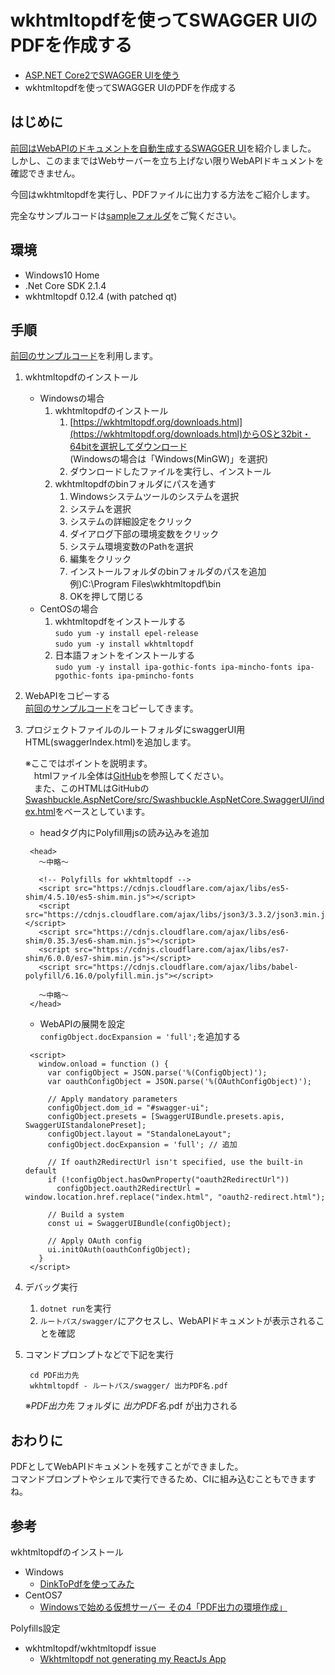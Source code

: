 # wkhtmltopdfを使ってSWAGGER UIのPDFを作成する
- [ASP.NET Core2でSWAGGER UIを使う](https://github.com/kazenetu/blog-reports/tree/master/reports/22-swaggerUI)
- wkhtmltopdfを使ってSWAGGER UIのPDFを作成する

## はじめに
[前回はWebAPIのドキュメントを自動生成するSWAGGER UI](https://github.com/kazenetu/blog-reports/tree/master/reports/22-swaggerUI)を紹介しました。  
しかし、このままではWebサーバーを立ち上げない限りWebAPIドキュメントを確認できません。

今回はwkhtmltopdfを実行し、PDFファイルに出力する方法をご紹介します。

完全なサンプルコードは[sampleフォルダ](https://github.com/kazenetu/blog-reports/tree/master/reports/23-swaggerUItoPDF/sample)をご覧ください。

## 環境
- Windows10 Home  
- .Net Core SDK 2.1.4
- wkhtmltopdf 0.12.4 (with patched qt)

## 手順
[前回のサンプルコード](https://github.com/kazenetu/blog-reports/tree/master/reports/22-swaggerUI/sample)を利用します。
1. wkhtmltopdfのインストール
   - Windowsの場合
      1. wkhtmltopdfのインストール
         1. [https://wkhtmltopdf.org/downloads.html](https://wkhtmltopdf.org/downloads.html)からOSと32bit・64bitを選択してダウンロード  
         (Windowsの場合は「Windows(MinGW)」を選択)
         1. ダウンロードしたファイルを実行し、インストール
      1. wkhtmltopdfのbinフォルダにパスを通す
          1. Windowsシステムツールのシステムを選択
          1. システムを選択
          1. システムの詳細設定をクリック
          1. ダイアログ下部の環境変数をクリック
          1. システム環境変数のPathを選択
          1. 編集をクリック
          1. インストールフォルダのbinフォルダのパスを追加  
          例)C:\Program Files\wkhtmltopdf\bin
          1. OKを押して閉じる
   - CentOSの場合
      1. wkhtmltopdfをインストールする  
      ```sudo yum -y install epel-release ```  
      ```sudo yum -y install wkhtmltopdf```  
      1. 日本語フォントをインストールする  
      ```sudo yum -y install ipa-gothic-fonts ipa-mincho-fonts ipa-pgothic-fonts ipa-pmincho-fonts```

1. WebAPIをコピーする  
  [前回のサンプルコード](https://github.com/kazenetu/blog-reports/tree/master/reports/22-swaggerUI/sample)をコピーしてきます。
1. プロジェクトファイルのルートフォルダにswaggerUI用HTML(swaggerIndex.html)を追加します。

   ※ここではポイントを説明ます。  
  　htmlファイル全体は[GitHub](https://github.com/kazenetu/blog-reports/blob/master/reports/23-swaggerUItoPDF/sample/webapi/swaggerIndex.html)を参照してください。  
  　また、このHTMLはGitHubの[Swashbuckle.AspNetCore/src/Swashbuckle.AspNetCore.SwaggerUI/index.html](https://github.com/domaindrivendev/Swashbuckle.AspNetCore/blob/master/src/Swashbuckle.AspNetCore.SwaggerUI/index.html)をベースとしています。

   - headタグ内にPolyfill用jsの読み込みを追加
   ```
    <head>
      ～中略～

      <!-- Polyfills for wkhtmltopdf -->
      <script src="https://cdnjs.cloudflare.com/ajax/libs/es5-shim/4.5.10/es5-shim.min.js"></script>
      <script src="https://cdnjs.cloudflare.com/ajax/libs/json3/3.3.2/json3.min.js"></script>
      <script src="https://cdnjs.cloudflare.com/ajax/libs/es6-shim/0.35.3/es6-sham.min.js"></script>
      <script src="https://cdnjs.cloudflare.com/ajax/libs/es7-shim/6.0.0/es7-shim.min.js"></script>
      <script src="https://cdnjs.cloudflare.com/ajax/libs/babel-polyfill/6.16.0/polyfill.min.js"></script>

      ～中略～
    </head>
   ```
   - WebAPIの展開を設定  
   ```configObject.docExpansion = 'full';```を追加する
   ```
    <script>
      window.onload = function () {
        var configObject = JSON.parse('%(ConfigObject)');
        var oauthConfigObject = JSON.parse('%(OAuthConfigObject)');

        // Apply mandatory parameters
        configObject.dom_id = "#swagger-ui";
        configObject.presets = [SwaggerUIBundle.presets.apis, SwaggerUIStandalonePreset];
        configObject.layout = "StandaloneLayout";
        configObject.docExpansion = 'full'; // 追加

        // If oauth2RedirectUrl isn't specified, use the built-in default
        if (!configObject.hasOwnProperty("oauth2RedirectUrl"))
          configObject.oauth2RedirectUrl = window.location.href.replace("index.html", "oauth2-redirect.html");

        // Build a system
        const ui = SwaggerUIBundle(configObject);

        // Apply OAuth config
        ui.initOAuth(oauthConfigObject);
      }
    </script>
   ```   
1. デバッグ実行
   1. ```dotnet run```を実行  
   1. ```ルートパス/swagger/```にアクセスし、WebAPIドキュメントが表示されることを確認  
1. コマンドプロンプトなどで下記を実行
   ```   
    cd PDF出力先
    wkhtmltopdf - ルートパス/swagger/ 出力PDF名.pdf
   ```   
   ※*PDF出力先* フォルダに *出力PDF名*.pdf が出力される


## おわりに
PDFとしてWebAPIドキュメントを残すことができました。  
コマンドプロンプトやシェルで実行できるため、CIに組み込むこともできますね。

## 参考
wkhtmltopdfのインストール
- Windows
  - [DinkToPdfを使ってみた](https://github.com/kazenetu/dotNETCoreTest/blob/master/useDinkToPdf.md)
- CentOS7
  - [Windowsで始める仮想サーバー その4「PDF出力の環境作成」](https://github.com/kazenetu/blog-reports/tree/master/reports/19-dotnetTestCentOS4)

Polyfills設定
- wkhtmltopdf/wkhtmltopdf issue
  - [Wkhtmltopdf not generating my ReactJs App](https://github.com/wkhtmltopdf/wkhtmltopdf/issues/2952)